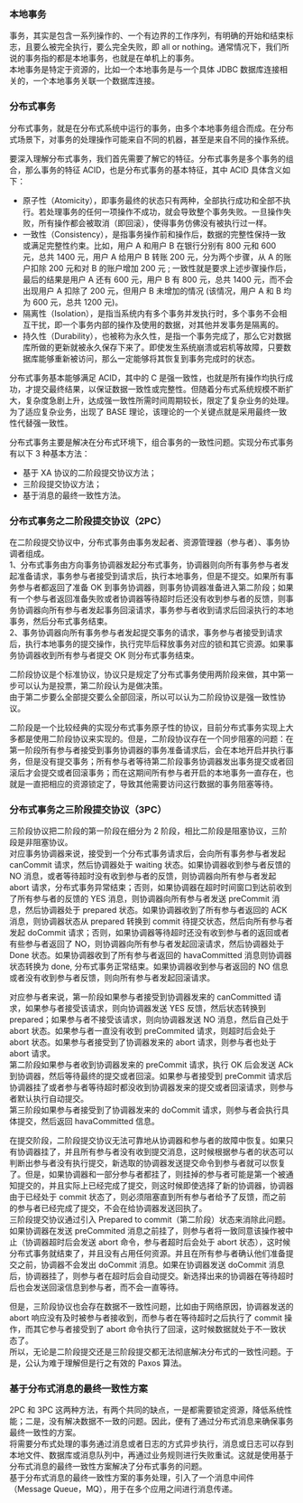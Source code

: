 
### 本地事务
事务，其实是包含一系列操作的、一个有边界的工作序列，有明确的开始和结束标志，且要么被完全执行，要么完全失败，即 all or nothing。通常情况下，我们所说的事务指的都是本地事务，也就是在单机上的事务。  
本地事务是特定于资源的，比如一个本地事务是与一个具体 JDBC 数据库连接相关的，一个本地事务关联一个数据库连接。

### 分布式事务
分布式事务，就是在分布式系统中运行的事务，由多个本地事务组合而成。在分布式场景下，对事务的处理操作可能来自不同的机器，甚至是来自不同的操作系统。  

要深入理解分布式事务，我们首先需要了解它的特征。分布式事务是多个事务的组合，那么事务的特征 ACID，也是分布式事务的基本特征，其中 ACID 具体含义如下：  

- 原子性（Atomicity），即事务最终的状态只有两种，全部执行成功和全部不执行。若处理事务的任何一项操作不成功，就会导致整个事务失败。一旦操作失败，所有操作都会被取消（即回滚），使得事务仿佛没有被执行过一样。  
- 一致性（Consistency），是指事务操作前和操作后，数据的完整性保持一致或满足完整性约束。比如，用户 A 和用户 B 在银行分别有 800 元和 600 元，总共 1400 元，用户 A 给用户 B 转账 200 元，分为两个步骤，从 A 的账户扣除 200 元和对 B 的账户增加 200 元 ; 一致性就是要求上述步骤操作后，最后的结果是用户 A 还有 600 元，用户 B 有 800 元，总共 1400 元，而不会出现用户 A 扣除了 200 元，但用户 B 未增加的情况 (该情况，用户 A 和 B 均为 600 元，总共 1200 元)。  
- 隔离性（Isolation），是指当系统内有多个事务并发执行时，多个事务不会相互干扰，即一个事务内部的操作及使用的数据，对其他并发事务是隔离的。  
- 持久性（Durability），也被称为永久性，是指一个事务完成了，那么它对数据库所做的更新就被永久保存下来了。即使发生系统崩溃或宕机等故障，只要数据库能够重新被访问，那么一定能够将其恢复到事务完成时的状态。

分布式事务基本能够满足 ACID，其中的 C 是强一致性，也就是所有操作均执行成功，才提交最终结果，以保证数据一致性或完整性。但随着分布式系统规模不断扩大，复杂度急剧上升，达成强一致性所需时间周期较长，限定了复杂业务的处理。为了适应复杂业务，出现了 BASE 理论，该理论的一个关键点就是采用最终一致性代替强一致性。  

分布式事务主要是解决在分布式环境下，组合事务的一致性问题。实现分布式事务有以下 3 种基本方法：  

- 基于 XA 协议的二阶段提交协议方法；  
- 三阶段提交协议方法；  
- 基于消息的最终一致性方法。  

### 分布式事务之二阶段提交协议（2PC）
在二阶段提交协议中，分布式事务由事务发起者、资源管理器（参与者）、事务协调者组成。  
1、分布式事务由方向事务协调器发起分布式事务，协调器则向所有事务参与者发起准备请求，事务参与者接受到请求后，执行本地事务，但是不提交。如果所有事务参与者都返回了准备 OK 到事务协调器，则事务协调器准备进入第二阶段；如果有一个参与者返回准备失败或者协调器等待超时后还没有收到参与者的反馈，则事务协调器向所有参与者发起事务回滚请求，事务参与者收到请求后回滚执行的本地事务，然后分布式事务结束。  
2、事务协调器向所有事务参与者发起提交事务的请求，事务参与者接受到请求后，执行本地事务的提交操作，执行完毕后释放事务对应的锁和其它资源。如果事务协调器收到所有参与者提交 OK 则分布式事务结束。  

二阶段协议是个标准协议，协议只是规定了分布式事务使用两阶段来做，其中第一步可以认为是投票，第二阶段认为是做决策。  
由于第二步要么全部提交要么全部回滚，所以可以认为二阶段协议是强一致性协议。  

二阶段是一个比较经典的实现分布式事务原子性的协议，目前分布式事务实现上大多都是使用二阶段协议来实现的。但是，二阶段协议存在一个同步阻塞的问题：在第一阶段所有参与者接受到事务协调器的事务准备请求后，会在本地开启并执行事务，但是没有提交事务；所有参与者等待第二阶段事务协调器发出事务提交或者回滚后才会提交或者回滚事务；而在这期间所有参与者开启的本地事务一直存在，也就是一直把相应的资源锁定了，导致其他需要访问这行数据的事务阻塞等待。

### 分布式事务之三阶段提交协议（3PC）
三阶段协议把二阶段的第一阶段在细分为 2 阶段，相比二阶段是阻塞协议，三阶段是非阻塞协议。  
对应事务协调器来说，接受到一个分布式事务请求后，会向所有事务参与者发起 canCommit 请求，然后协调器处于 waiting 状态。如果协调器收到参与者反馈的 NO 消息，或者等待超时没有收到参与者的反馈，则协调器向所有参与者发起 abort 请求，分布式事务异常结束；否则，如果协调器在超时时间窗口到达前收到了所有参与者的反馈的 YES 消息，则协调器向所有参与者发送 preCommit 消息，然后协调器处于 prepared 状态。如果协调器收到了所有参与者返回的 ACK 消息，则协调器状态从 prepared 转换到 commit 待提交状态，然后向所有参与者发起 doCommit 请求；否则，如果协调器等待超时还没有收到参与者的返回或者有些参与者返回了 NO，则协调器向所有参与者发起回滚请求，然后协调器处于 Done 状态。如果协调器收到了所有参与者返回的 havaCommitted 消息则协调器状态转换为 done, 分布式事务正常结束。如果协调器收到参与者返回的 NO 信息或者没有收到参与者反馈，则向所有参与者发起回滚请求。  

对应参与者来说，第一阶段如果参与者接受到协调器发来的 canCommitted 请求，如果参与者接受该请求，则向协调器发送 YES 反馈，然后状态转换到 prepared；如果参与者不接受该请求，则向协调器发送 NO 消息，然后自己处于 abort 状态。如果参与者一直没有收到 preCommited 请求，则超时后会处于 abort 状态。如果参与者接受到了协调器发来的 abort 请求，则参与者也处于 abort 请求。  
第二阶段如果参与者收到协调器发来的 preCommit 请求，执行 OK 后会发送 ACk 到协调器，然后等待最终的提交或者回滚。如果参与者接受到 preCommit 请求后协调器挂了或者参与者等待超时都没收到协调器发来的提交或者回滚请求，则参与者默认执行自动提交。  
第三阶段如果参与者接受到了协调器发来的 doCommit 请求，则参与者会执行具体提交，然后返回 havaCommitted 信息。  

在提交阶段，二阶段提交协议无法可靠地从协调器和参与者的故障中恢复。如果只有协调器挂了，并且所有参与者没有收到提交消息，这时候根据参与者的状态可以判断出参与者没有执行提交，新选取的协调器发送提交命令到参与者就可以恢复了。但是，如果协调器和一部分参与者都挂了，则挂掉的参与者可能是第一个被通知提交的，并且实际上已经完成了提交，则这时候即使选择了新的协调器，协调器由于已经处于 commit 状态了，则必须阻塞直到所有参与者给予了反馈，而之前的参与者已经完成了提交，不会在给协调器发送回执了。  
三阶段提交协议通过引入 Prepared to commit（第二阶段）状态来消除此问题。如果协调器在发送 preCommited 消息之前挂了，则参与者将一致同意该操作被中止（协调器超时后会发送 abort 命令，参与者超时后会处于 abort 状态），这时候分布式事务就结束了，并且没有占用任何资源。并且在所有参与者确认他们准备提交之前，协调器不会发出 doCommit 消息。如果在协调器发送 doCommit 消息后，协调器挂了，则参与者在超时后会自动提交。新选择出来的协调器在等待超时后也会发送回滚信息到参与者，而不会一直等待。  

但是，三阶段协议也会存在数据不一致性问题，比如由于网络原因，协调器发送的 abort 响应没有及时被参与者接收到，而参与者在等待超时之后执行了 commit 操作，而其它参与者接受到了 abort 命令执行了回滚，这时候数据就处于不一致状态了。  
所以，无论是二阶段提交还是三阶段提交都无法彻底解决分布式的一致性问题。于是，公认为难于理解但是行之有效的 Paxos 算法。  

### 基于分布式消息的最终一致性方案
2PC 和 3PC 这两种方法，有两个共同的缺点，一是都需要锁定资源，降低系统性能；二是，没有解决数据不一致的问题。因此，便有了通过分布式消息来确保事务最终一致性的方案。  
将需要分布式处理的事务通过消息或者日志的方式异步执行，消息或日志可以存到本地文件、数据库或消息队列中，再通过业务规则进行失败重试。这就是使用基于分布式消息的最终一致性方案解决了分布式事务的问题。   
基于分布式消息的最终一致性方案的事务处理，引入了一个消息中间件（Message Queue，MQ），用于在多个应用之间进行消息传递。  
